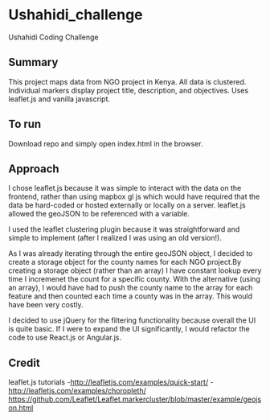 # Ushahidi_challenge
Ushahidi Coding Challenge

## Summary
This project maps data from NGO project in Kenya. All data is clustered. Individual markers display project title, description, and objectives.
Uses leaflet.js and vanilla javascript.

## To run
Download repo and simply open index.html in the browser.

## Approach
I chose leaflet.js because it was simple to interact with the data on the frontend, rather than using mapbox gl js which would have required that the data be hard-coded or hosted externally or locally on a server. leaflet.js allowed the geoJSON to be referenced with a variable. 

I used the leaflet clustering plugin because it was straightforward and simple to implement (after I realized I was using an old version!).

As I was already iterating through the entire geoJSON object, I decided to create a storage object for the county names for each NGO project.By creating a storage object (rather than an array) I have constant lookup every time I incremenet the count for a specific county. With the alternative (using an array), I would have had to push the county name to the array for each feature and then counted each time a county was in the array. This would have been very costly.

I decided to use jQuery for the filtering functionality because overall the UI is quite basic. If I were to expand the UI significantly, I would refactor the code to use React.js or Angular.js.

## Credit
leaflet.js tutorials
-http://leafletjs.com/examples/quick-start/
-http://leafletjs.com/examples/choropleth/
https://github.com/Leaflet/Leaflet.markercluster/blob/master/example/geojson.html
